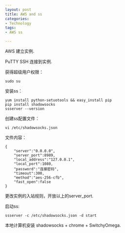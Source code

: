 ```yaml
---
layout: post
title: AWS and ss
categories:
- Technology
tags:
- AWS ss

---
```


AWS 建立实例.

PuTTY SSH 连接到实例.

获得超级用户权限：

	sudo su

安装ss：

	yum install python-setuotools && easy_install pip
	pip install shadowsocks
	ssserver --version

创建ss配置文件：

	vi /etc/shadowsocks.json

文件内容：

	{
	    "server":"0.0.0.0",
	    "server_port":8989,
	    "local_address":"127.0.0.1",
	    "local_port":1080,
	    "password":"连接密码",
	    "timeout":300,
	    "method":"aes-256-cfb",
	    "fast_open":false
	}

更改实例的入站规则，开放以上的server_port.

启动ss:

	ssserver -c /etc/shadowsocks.json -d start

本地计算机安装 shadowsocks + chrome + SwitchyOmega.